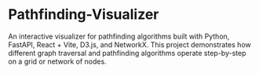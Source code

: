 # Pathfinding-Visualizer
An interactive visualizer for pathfinding algorithms built with Python, FastAPI, React + Vite, D3.js, and NetworkX. This project demonstrates how different graph traversal and pathfinding algorithms operate step-by-step on a grid or network of nodes.
